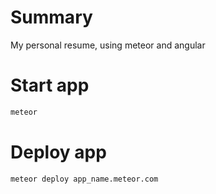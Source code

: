 # Summary
My personal resume, using meteor and angular

# Start app
```bash
meteor
```

# Deploy app
```bash
meteor deploy app_name.meteor.com
```
